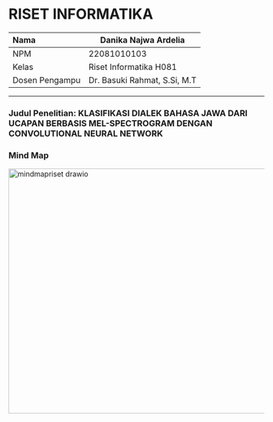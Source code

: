 # RISET INFORMATIKA

| Nama           | Danika Najwa Ardelia             |
|:---------------|----------------------------------|
| NPM            | 22081010103                      |
| Kelas          | Riset Informatika H081           |
| Dosen Pengampu | Dr. Basuki Rahmat, S.Si, M.T     |

---
### Judul Penelitian: KLASIFIKASI DIALEK BAHASA JAWA DARI UCAPAN BERBASIS MEL-SPECTROGRAM DENGAN CONVOLUTIONAL NEURAL NETWORK
### Mind Map
<img width="876" height="482" alt="mindmapriset drawio" src="https://github.com/user-attachments/assets/80924c90-c25e-4cc8-a1f3-b794c4e50127" />
